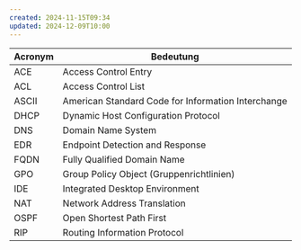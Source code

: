 ```yaml
---
created: 2024-11-15T09:34
updated: 2024-12-09T10:00
---
```


| Acronym | Bedeutung                                          |
| ------- | -------------------------------------------------- |
| ACE     | Access Control Entry                               |
| ACL     | Access Control List                                |
| ASCII   | American Standard Code for Information Interchange |
| DHCP    | Dynamic Host Configuration Protocol                |
| DNS     | Domain Name System                                 |
| EDR     | Endpoint Detection and Response                    |
| FQDN    | Fully Qualified Domain Name                        |
| GPO     | Group Policy Object (Gruppenrichtlinien)           |
| IDE     | Integrated Desktop Environment                     |
| NAT     | Network Address Translation                        |
| OSPF    | Open Shortest Path First                           |
| RIP     | Routing Information Protocol                       |
